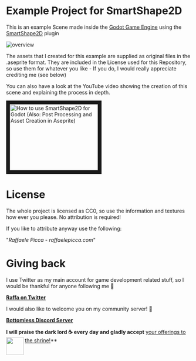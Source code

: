 # Example Project for SmartShape2D

This is an example Scene made inside the [Godot Game Engine](https://godotengine.org/) using the [SmartShape2D](https://github.com/SirRamEsq/SmartShape2D/) plugin

![overview](https://github.com/RPicster/Godot-SmartShape2D-Example/blob/main/work/animation.gif "Project Preview")

The assets that I created for this example are supplied as original files in the .aseprite format.
They are included in the License used for this Repository, so use them for whatever you like - If you do, I would really appreciate crediting me (see below)

You can also have a look at the YouTube video showing the creation of this scene and explaining the process in depth.

<a href="http://www.youtube.com/watch?feature=player_embedded&v=r-pd2yuNPvA    
" target="_blank"><img src="http://img.youtube.com/vi/r-pd2yuNPvA/0.jpg" 
alt="How to use SmartShape2D for Godot (Also: Post Processing and Asset Creation in Aseprite)" width="240" height="180" border="10" /></a>


# License

The whole project is licensed as CC0, so use the information and textures how ever you please. No attribution is required!

If you like to attribute anyway use the following:

"*Raffaele Picca - raffaelepicca.com*"

# Giving back

I use Twitter as my main account for game development related stuff, so I would be thankful for anyone following me 🎉

[**Raffa on Twitter**](https://www.twitter.com/MV_Raffa)

I would also like to welcome you on my community server! 💬

[**Bottomless Discord Server**](https://discord.com/invite/JU3y5WkQ4g)


**I will praise the dark lord ☕ every day and gladly accept** [your offerings to the shrine!](https://www.buymeacoffee.com/raffa)**
<a href="https://www.buymeacoffee.com/raffa">
  <img src="https://cdn.buymeacoffee.com/buttons/v2/default-yellow.png" align="left" height="48">
</a>
